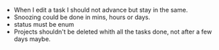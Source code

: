 - When I edit a task I should not advance but stay in the same.
- Snoozing could be done in mins, hours or days.
- status must be enum
- Projects shouldn't be deleted whith all the tasks done, not after a few days maybe.

